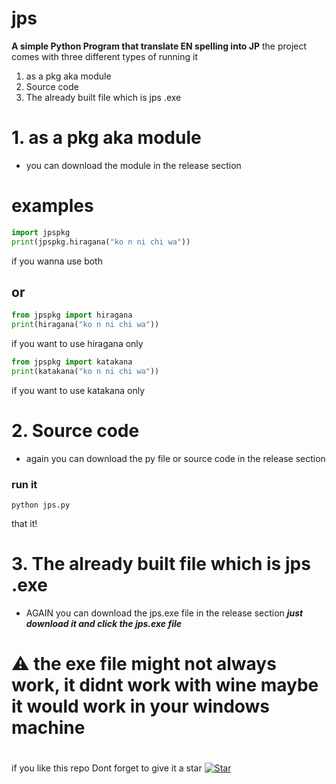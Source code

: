 
# jps
**A  simple Python Program that translate EN spelling into JP**
the project comes with three different types of running it
 1. as a pkg aka module
 2. Source code
 3. The already built file which is jps .exe
 # 1. as a pkg aka module
 - you can download the module in the release section
 # examples

```py
import jpspkg
print(jpspkg.hiragana("ko n ni chi wa"))
```
if you wanna use both
## or
```py
from jpspkg import hiragana
print(hiragana("ko n ni chi wa"))
```
if you want to use hiragana only
```py
from jpspkg import katakana
print(katakana("ko n ni chi wa"))
```
if you want to use katakana only
# 2. Source code
- again you can download the py file or source code in the release section
### run it
```konsole
python jps.py
```
that it!
# 3. The already built file which is jps .exe
- AGAIN you can download the jps.exe file in the release section
***just download it and click the jps.exe file***
# ⚠️ the exe file might not always work, it didnt work with wine maybe it would work in your windows machine
#
if you like this repo Dont forget to give it a star
[![Star](https://img.shields.io/github/stars/username/repo.svg?style=social&label=Star)](https://github.com/catlomao/jps)
